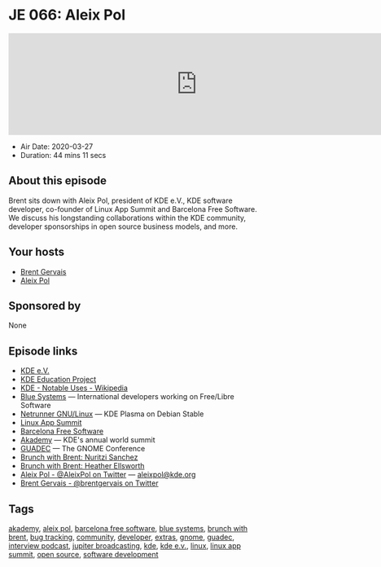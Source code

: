 # JE 066: Aleix Pol

<iframe src="https://player.fireside.fm/v2/WTrMvATU+izBvjTty?theme=dark" width="740" height="200" frameborder="0" scrolling="no"></iframe>

* Air Date: 2020-03-27
* Duration: 44 mins 11 secs

## About this episode

Brent sits down with Aleix Pol, president of KDE e.V., KDE software developer, co-founder of Linux App Summit and Barcelona Free Software. We discuss his longstanding collaborations within the KDE community, developer sponsorships in open source business models, and more.

## Your hosts
* [Brent Gervais](https://extras.show/hosts/brent)
* [Aleix Pol](https://extras.show/guests/aleix-pol)

## Sponsored by

None



## Episode links

  * [KDE e.V.](https://ev.kde.org/ "KDE e.V.")
  * [KDE Education Project](https://edu.kde.org/ "KDE Education Project")
  * [KDE - Notable Uses - Wikipedia](https://en.wikipedia.org/wiki/KDE#Notable_uses "KDE - Notable Uses - Wikipedia")
  * [Blue Systems](https://www.blue-systems.com/ "Blue Systems") — International developers working on Free/Libre Software
  * [Netrunner GNU/Linux](https://www.netrunner.com/ "Netrunner GNU/Linux") — KDE Plasma on Debian Stable
  * [Linux App Summit](https://linuxappsummit.org/ "Linux App Summit")
  * [Barcelona Free Software](https://bcnfs.org/ "Barcelona Free Software")
  * [Akademy](https://akademy.kde.org/ "Akademy") — KDE's annual world summit
  * [GUADEC](https://events.gnome.org/event/1/ "GUADEC") — The GNOME Conference
  * [Brunch with Brent: Nuritzi Sanchez](https://extras.show/61 "Brunch with Brent: Nuritzi Sanchez")
  * [Brunch with Brent: Heather Ellsworth](https://extras.show/57 "Brunch with Brent: Heather Ellsworth")
  * [Aleix Pol - @AleixPol on Twitter](https://twitter.com/AleixPol "Aleix Pol - @AleixPol on Twitter") — aleixpol@kde.org
  * [Brent Gervais - @brentgervais on Twitter](https://twitter.com/brentgervais "Brent Gervais - @brentgervais on Twitter")



## Tags

[akademy](https://extras.show/tags/akademy), [aleix pol](https://extras.show/tags/aleix%20pol), [barcelona free software](https://extras.show/tags/barcelona%20free%20software), [blue systems](https://extras.show/tags/blue%20systems), [brunch with brent](https://extras.show/tags/brunch%20with%20brent), [bug tracking](https://extras.show/tags/bug%20tracking), [community](https://extras.show/tags/community), [developer](https://extras.show/tags/developer), [extras](https://extras.show/tags/extras), [gnome](https://extras.show/tags/gnome), [guadec](https://extras.show/tags/guadec), [interview podcast](https://extras.show/tags/interview%20podcast), [jupiter broadcasting](https://extras.show/tags/jupiter%20broadcasting), [kde](https://extras.show/tags/kde), [kde e.v.](https://extras.show/tags/kde%20e.v.), [linux](https://extras.show/tags/linux), [linux app summit](https://extras.show/tags/linux%20app%20summit), [open source](https://extras.show/tags/open%20source), [software development](https://extras.show/tags/software%20development)